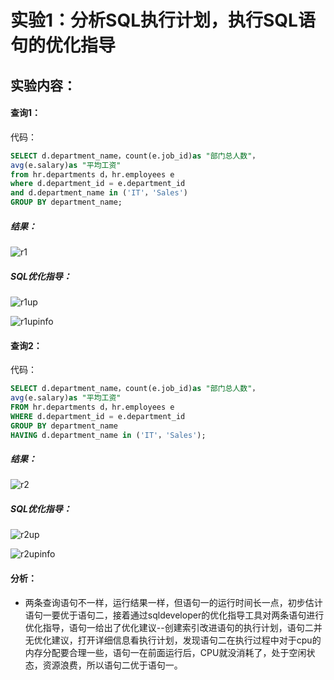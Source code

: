 # 实验1：分析SQL执行计划，执行SQL语句的优化指导
## 实验内容：
#### 查询1：
代码：
```sql
SELECT d.department_name，count(e.job_id)as "部门总人数"，
avg(e.salary)as "平均工资"
from hr.departments d，hr.employees e
where d.department_id = e.department_id
and d.department_name in ('IT'，'Sales')
GROUP BY department_name;
```
##### 结果：
![r1](https://github.com/evi9527/Oracle/tree/master/test1/reslut1.png)
##### SQL优化指导：
![r1up](https://github.com/evi9527/Oracle/tree/master/test1/reslut1up.png)

![r1upinfo](https://github.com/evi9527/Oracle/tree/master/test1/reslut1upinfo.png)
#### 查询2：
代码：
```sql
SELECT d.department_name，count(e.job_id)as "部门总人数"，
avg(e.salary)as "平均工资"
FROM hr.departments d，hr.employees e
WHERE d.department_id = e.department_id
GROUP BY department_name
HAVING d.department_name in ('IT'，'Sales');
```
##### 结果：
![r2](https://github.com/evi9527/Oracle/tree/master/test1/reslut2.png)
##### SQL优化指导：
![r2up](https://github.com/evi9527/Oracle/tree/master/test1/reslut2up.png)

![r2upinfo](https://github.com/evi9527/Oracle/tree/master/test1/reslut2upinfo.png)
#### 分析：
* 两条查询语句不一样，运行结果一样，但语句一的运行时间长一点，初步估计语句一要优于语句二，接着通过sqldeveloper的优化指导工具对两条语句进行优化指导，语句一给出了优化建议--创建索引改进语句的执行计划，语句二并无优化建议，打开详细信息看执行计划，发现语句二在执行过程中对于cpu的内存分配要合理一些，语句一在前面运行后，CPU就没消耗了，处于空闲状态，资源浪费，所以语句二优于语句一。
